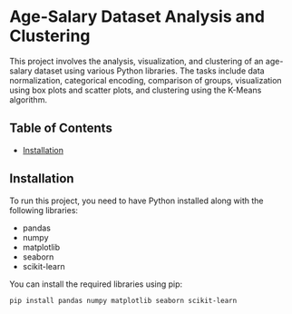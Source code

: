 # Age-Salary Dataset Analysis and Clustering

This project involves the analysis, visualization, and clustering of an age-salary dataset using various Python libraries. The tasks include data normalization, categorical encoding, comparison of groups, visualization using box plots and scatter plots, and clustering using the K-Means algorithm.

## Table of Contents

- [Installation](#installation)

## Installation

To run this project, you need to have Python installed along with the following libraries:

- pandas
- numpy
- matplotlib
- seaborn
- scikit-learn

You can install the required libraries using pip:

```bash
pip install pandas numpy matplotlib seaborn scikit-learn
```
